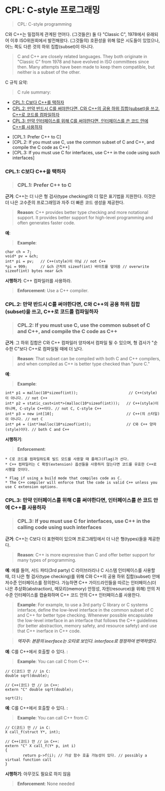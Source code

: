 # CPL: C-style 프로그래밍
> CPL: C-style programming

C와 C++는 밀접하게 관계된 언어다.
(그것들은) 둘 다 "Classic C", 1978에서 유래되어 이후 ISO위원회에서 발전해왔다.
(그것들의) 호환성을 위해 많은 시도들이 있었으나, 어느 쪽도 다른 것의 하위 집합(subset)이 아니다.
> C and C++ are closely related languages.
They both originate in "Classic C" from 1978 and have evolved in ISO committees since then.
Many attempts have been made to keep them compatible, but neither is a subset of the other.

C 규칙 요약:
> C rule summary:

* [CPL.1: C보다 C++를 택하자](Rcpl-C)
* [CPL.2: 만약 반드시 C를 써야한다면, C와 C++의 공용 하위 집합(subset)을 쓰고, C++로 코드를 컴파일하자](#Rcpl-subset)
* [CPL.3: 만약 인터페이스를 위해 C를 써야한다면, 인터페이스를 쓴 코드 안에 C++를 사용하자](#Rcpl-interface)

>
* [CPL.1: Prefer C++ to C]
* [CPL.2: If you must use C, use the common subset of C and C++, and compile the C code as C++]
* [CPL.3: If you must use C for interfaces, use C++ in the code using such interfaces]


<a name="Rcpl-C"></a>
### CPL.1: C보다 C++을 택하자
> ### CPL.1: Prefer C++ to C

**근거**: C++는 더 나은 형 검사(type checking)와 더 많은 표기법을 지원한다.
이것은 더 나은 고수준의 프로그래밍과 자주 더 빠른 코드 생성을 제공한다.
> **Reason**: C++ provides better type checking and more notational support.
It provides better support for high-level programming and often generates faster code.

**예**:
> **Example**:

	char ch = 7;
	void* pv = &ch;
	int* pi = pv;	// C++(style)이 아님 // not C++
	*pi = 999;		// &ch 근처의 sizeof(int) 바이트를 덮어씀 // overwrite sizeof(int) bytes near &ch

**시행하기**: C++ 컴파일러를 사용하라. 
> **Enforcement**: Use a C++ compiler.


<a name="Rcpl-subset"></a>
### CPL.2: 만약 반드시 C를 써야한다면, C와 C++의 공용 하위 집합(subset)을 쓰고, C++로 코드를 컴파일하자
> ### CPL.2: If you must use C, use the common subset of C and C++, and compile the C code as C++

**근거**: 그 하위 집합은 C와 C++ 컴파일러 양자에서 컴파일 될 수 있으며, 형 검사가 "순수한 C"보다 C++로 컴파일될 때에 더 났다.
> **Reason**: That subset can be compiled with both C and C++ compilers, and when compiled as C++ is better type checked than "pure C."

**예**:
> **Example**:

	int* p1 = malloc(10*sizeof(int));                      	// C++(style)이 아니다. // not C++
	int* p2 = static_cast<int*>(malloc(10*sizeof(int)));   // C++(style)이 아니며, C-style C++이다. // not C, C-style C++
	int* p3 = new int[10];                                 // C++(의 스타일)이 아니다. // not C
	int* p4 = (int*)malloc(10*sizeof(int));                // C와 C++ 양자(style)이다. // both C and C++

**시행하기**:
> **Enforcement**:

    * C로 코드를 컴파일하도록 빌드 모드를 사용할 때 플래그(Flag)가 선다.
	* C++ 컴파일러는 C 확장(extension) 옵션들을 사용하지 않는다면 코드를 유효한 C++로 시행할 것이다.

>
    * Flag if using a build mode that compiles code as C.
	* The C++ compiler will enforce that the code is valid C++ unless you use C extension options.


<a name="Rcpl-interface"></a>
### CPL.3: 만약 인터페이스를 위해 C를 써야한다면, 인터페이스를 쓴 코드 안에 C++를 사용하자
> ### CPL.3: If you must use C for interfaces, use C++ in the calling code using such interfaces

**근거**: C++는 C보다 더 표현력이 있으며 프로그래밍에서 더 나은 형(types)들을 제공한다.
> **Reason**: C++ is more expressive than C and offer better support for many types of programming.

**예**:
예를 들어, 서드 파티(3rd party) C 라이브러리나 C 시스템 인터페이스를 사용할 때, 더 나은 형 검사(type checking)를 위해 C와 C++의 공용 하위 집합(subset) 안에 저수준 인터페이스를 정의한다.
가능하면 C++ 가이드라인들을 따르는 인터페이스(더 나은 추상화(abstraction), 메모리(memory) 안정성, 자원(resource)을 위해) 안의 저수준 인터페이스를 캡슐화하며 C++ 코드 안의 C++ 인터페이스를 사용한다.
> **Example**: For example, to use a 3rd party C library or C systems interface, define the low-level interface in the common subset of C and C++ for better type checking.
Whenever possible encapsulate the low-level interface in an interface that follows the C++ guidelines (for better abstraction, memory safety, and resource safety) and use that C++ inerface in C++ code.
	
> ***역자주: 본문의 inerface는 오타로 보인다. interface로 정정하여 번역하였다.***

**예**: C를 C++에서 호출할 수 있다. :
> **Example**: You can call C from C++:

	// C(코드) 안 // in C:
	double sqrt(double);
	
	// C++(코드) 안 // in C++:
	extern "C" double sqrt(double);
	
	sqrt(2);

**예**: C를 C++에서 호출할 수 있다. :
> **Example**: You can call C++ from C:

	// C(코드) 안 // in C:
	X call_f(struct Y*, int);
	
	// C++(코드) 안 // in C++:
	extern "C" X call_f(Y* p, int i)
	{
    		return p->f(i);	// 가상 함수 호출 가능성이 있다. // possibly a virtual function call
	}

**시행하기**: 아무것도 필요로 하지 않음
> **Enforcement**: None needed
